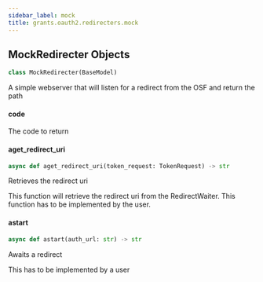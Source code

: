 ```yaml
---
sidebar_label: mock
title: grants.oauth2.redirecters.mock
---
```


## MockRedirecter Objects

```python
class MockRedirecter(BaseModel)
```

A simple webserver that will listen for a redirect from the OSF and return the path

#### code

The code to return

#### aget\_redirect\_uri

```python
async def aget_redirect_uri(token_request: TokenRequest) -> str
```

Retrieves the redirect uri

This function will retrieve the redirect uri from the RedirectWaiter.
This function has to be implemented by the user.

#### astart

```python
async def astart(auth_url: str) -> str
```

Awaits a redirect

This has to be implemented by a user

